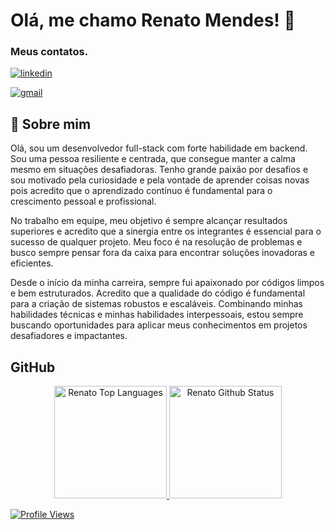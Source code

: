 
# Olá, me chamo Renato Mendes! 👋
### Meus contatos.
[![linkedin](https://img.shields.io/badge/linkedin-0A66C2?style=for-the-badge&logo=linkedin&logoColor=white)](https://www.linkedin.com/in/renatolmendes/)

[![gmail](https://img.shields.io/badge/gmail-1DA1F2?style=for-the-badge&logo=gmail&logoColor=white)](mailto:mendeslrenat@gmail.com)


## 🚀 Sobre mim
Olá, sou um desenvolvedor full-stack com forte habilidade em backend. Sou uma pessoa resiliente e centrada, que consegue manter a calma mesmo em situações desafiadoras. Tenho grande paixão por desafios e sou motivado pela curiosidade e pela vontade de aprender coisas novas pois acredito que o aprendizado contínuo é fundamental para o crescimento pessoal e profissional. 

No trabalho em equipe, meu objetivo é sempre alcançar resultados superiores e acredito que a sinergia entre os integrantes é essencial para o sucesso de qualquer projeto. Meu foco é na resolução de problemas e busco sempre pensar fora da caixa para encontrar soluções inovadoras e eficientes. 

Desde o início da minha carreira, sempre fui apaixonado por códigos limpos e bem estruturados. Acredito que a qualidade do código é fundamental para a criação de sistemas robustos e escaláveis. Combinando minhas habilidades técnicas e minhas habilidades interpessoais, estou sempre buscando oportunidades para aplicar meus conhecimentos em projetos desafiadores e impactantes. 

## GitHub

<div align="center">
 <a href="https://www.linkedin.com/in/renatolmendes/">
  <img height="180em" alt="Renato Top Languages" src="https://github-readme-stats.vercel.app/api/top-langs?username=natomendes&layout=compact&theme=tokyonight&hide_border=true&bg_color=0D1117"/>
  <img height="180em" alt="Renato Github Status" src="https://github-readme-stats.vercel.app/api?username=natomendes&show_icons=true&theme=tokyonight"/>
</div>
 
 
  <!-- <img align="center" src="https://img.shields.io/badge/tailwindcss-%2338B2AC.svg?style=for-the-badge&logo=tailwind-css&logoColor=white" /> --> 
 
 ![Profile Views](https://gpvc.arturio.dev/natomendes)
